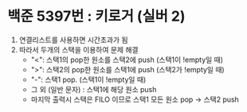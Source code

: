 # 백준 5397번 : 키로거 (실버 2)

1. 연결리스트를 사용하면 시간초과가 됨
2. 따라서 두개의 스택을 이용하여 문제 해결
   - "<": 스택1의 pop한 원소를 스택2에 push (스택1이 !empty일 때)
   - ">": 스택2의 pop한 원소를 스택1에 push (스택2가 !empty일 때)
   - "-": 스택1 pop. (스택1이 !empty일 때)
   - 그 외 (일반 문자) : 스택1에 해당 원소 push
   - 마지막 출력시 스택은 FILO 이므로 스택1 모든 원소 pop -> 스택2 push